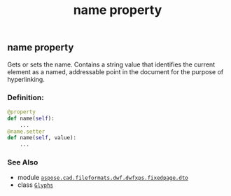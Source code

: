 ﻿---
title: name property
second_title: Aspose.CAD for Python via .NET API References
description: 
type: docs
weight: 180
url: /python-net/aspose.cad.fileformats.dwf.dwfxps.fixedpage.dto/glyphs/name/
is_root: false
---

## name property


Gets or sets the name.
Contains a string value that identifies the current element as a named,
addressable point in the document for the purpose of hyperlinking.
### Definition:
```python
@property
def name(self):
    ...
@name.setter
def name(self, value):
    ...
```

### See Also
* module [`aspose.cad.fileformats.dwf.dwfxps.fixedpage.dto`](../../)
* class [`Glyphs`](/cad/python-net/aspose.cad.fileformats.dwf.dwfxps.fixedpage.dto/glyphs)

